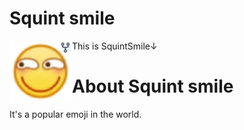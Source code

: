 # Squint smile
This is SquintSmile↓
<img src="https://raw.githubusercontent.com/dmblock/squintsmile/main/squintsmile.png" width="100x100" align="left"/>



# About Squint smile
It's a popular emoji in the world. 
